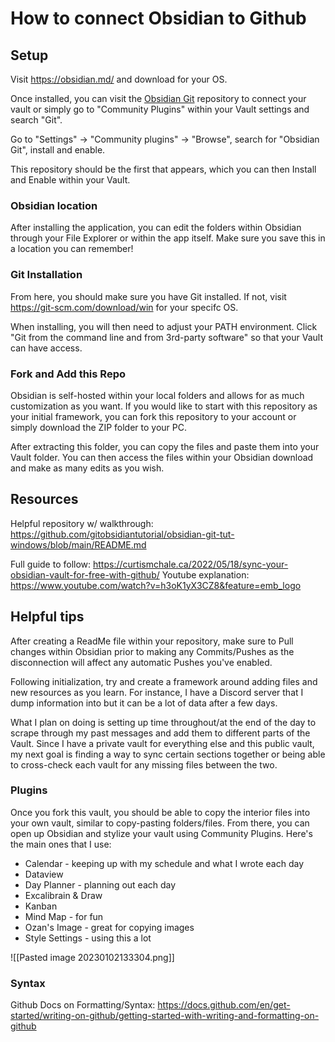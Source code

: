 # How to connect Obsidian to Github

## Setup
Visit https://obsidian.md/ and download for your OS.

Once installed, you can visit the [Obsidian Git](https://github.com/denolehov/obsidian-git/wiki/) repository to connect your vault or simply go to "Community Plugins" within your Vault settings and search "Git".

Go to "Settings" -> "Community plugins" -> "Browse", search for "Obsidian Git", install and enable.

This repository should be the first that appears, which you can then Install and Enable within your Vault.

### Obsidian location
After installing the application, you can edit the folders within Obsidian through your File Explorer or within the app itself. Make sure you save this in a location you can remember!

### Git Installation
From here, you should make sure you have Git installed. If not, visit https://git-scm.com/download/win for your specifc OS.

When installing, you will then need to adjust your PATH environment. Click "Git from the command line and from 3rd-party software" so that your Vault can have access.

### Fork and Add this Repo
Obsidian is self-hosted within your local folders and allows for as much customization as you want. If you would like to start with this repository as your initial framework, you can fork this repository to your account or simply download the ZIP folder to your PC.

After extracting this folder, you can copy the files and paste them into your Vault folder. You can then access the files within your Obsidian download and make as many edits as you wish.

## Resources
Helpful repository w/ walkthrough:
https://github.com/gitobsidiantutorial/obsidian-git-tut-windows/blob/main/README.md

Full guide to follow:
https://curtismchale.ca/2022/05/18/sync-your-obsidian-vault-for-free-with-github/
Youtube explanation:
https://www.youtube.com/watch?v=h3oK1yX3CZ8&feature=emb_logo

## Helpful tips
After creating a ReadMe file within your repository, make sure to Pull changes within Obsidian prior to making any Commits/Pushes as the disconnection will affect any automatic Pushes you've enabled.

Following initialization, try and create a framework around adding files and new resources as you learn. For instance, I have a Discord server that I dump information into but it can be a lot of data after a few days. 

What I plan on doing is setting up time throughout/at the end of the day to scrape through my past messages and add them to different parts of the Vault. Since I have a private vault for everything else and this public vault, my next goal is finding a way to sync certain sections together or being able to cross-check each vault for any missing files between the two.

### Plugins
Once you fork this vault, you should be able to copy the interior files into your own vault, similar to copy-pasting folders/files. From there, you can open up Obsidian and stylize your vault using Community Plugins. Here's the main ones that I use:
- Calendar - keeping up with my schedule and what I wrote each day
- Dataview
- Day Planner - planning out each day
- Excalibrain & Draw
- Kanban
- Mind Map - for fun
- Ozan's Image - great for copying images
- Style Settings - using this a lot

![[Pasted image 20230102133304.png]]

### Syntax
Github Docs on Formatting/Syntax:
https://docs.github.com/en/get-started/writing-on-github/getting-started-with-writing-and-formatting-on-github
